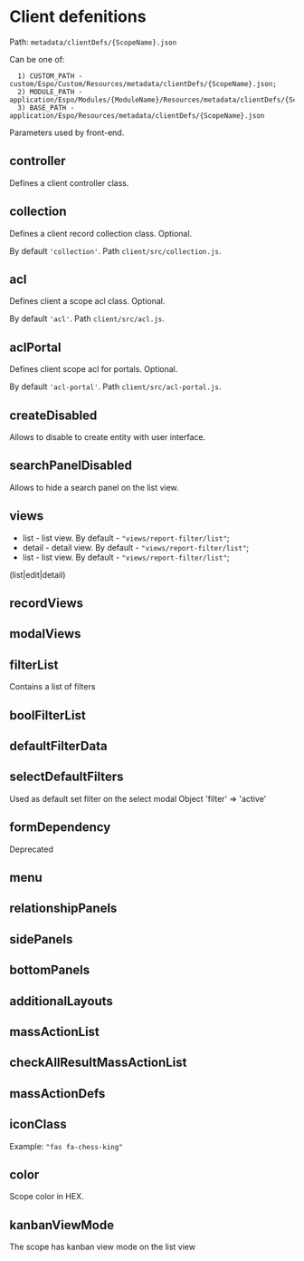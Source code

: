 # Client defenitions

Path: `metadata/clientDefs/{ScopeName}.json`

Can be one of:
```
  1) CUSTOM_PATH - custom/Espo/Custom/Resources/metadata/clientDefs/{ScopeName}.json;
  2) MODULE_PATH - application/Espo/Modules/{ModuleName}/Resources/metadata/clientDefs/{ScopeName}.json;
  3) BASE_PATH - application/Espo/Resources/metadata/clientDefs/{ScopeName}.json
```

Parameters used by front-end.


## controller

Defines a client controller class.


## collection

Defines a client record collection class. Optional.

By default `'collection'`. Path `client/src/collection.js`.

## acl

Defines client a scope acl class. Optional.

By default `'acl'`. Path `client/src/acl.js`.


## aclPortal

Defines client scope acl for portals. Optional.

By default `'acl-portal'`. Path `client/src/acl-portal.js`.


## createDisabled

Allows to disable to create entity with user interface.


## searchPanelDisabled

Allows to hide a search panel on the list view.


## views

- list - list view. By default - `"views/report-filter/list"`;
- detail - detail view. By default - `"views/report-filter/list"`;
- list - list view. By default - `"views/report-filter/list"`;


(list|edit|detail)

## recordViews

## modalViews

## filterList
Contains a list of filters

## boolFilterList

## defaultFilterData

## selectDefaultFilters

Used as default set filter on the select modal
Object 'filter' => 'active'
    
## formDependency

Deprecated

## menu


## relationshipPanels


## sidePanels

      
## bottomPanels


## additionalLayouts
    
      
## massActionList


## checkAllResultMassActionList


## massActionDefs

## iconClass

Example: `"fas fa-chess-king"`

## color

Scope color in HEX.

## kanbanViewMode

The scope has kanban view mode on the list view
